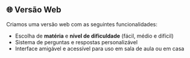 ## 🌐 Versão Web

Criamos uma versão web com as seguintes funcionalidades:

- Escolha de **matéria** e **nível de dificuldade** (fácil, médio e difícil)  
- Sistema de perguntas e respostas personalizável  
- Interface amigável e acessível para uso em sala de aula ou em casa  
